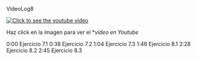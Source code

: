 VídeoLog8

[![Click to see the youtube video](https://img.youtube.com/vi/1NV2mVOnFRk/0.jpg)](https://www.youtube.com/watch?v=1NV2mVOnFRk&feature=youtu.be)

Haz click en la imagen para ver el **vídeo en Youtube*

0:00 Ejercicio 7.1
0:38 Ejercicio 7.2
1:04 Ejercicio 7.3
1:46 Ejercicio 8.1
2:28 Ejercicio 8.2
2:45 Ejercicio 8.3
